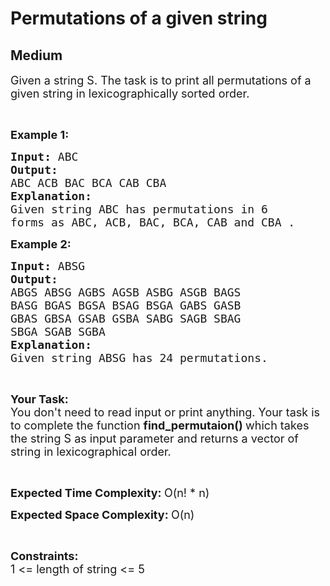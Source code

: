 # Permutations of a given string
## Medium 
<div class="problem-statement" style="user-select: auto;">
                <p style="user-select: auto;"></p><p style="user-select: auto;"><span style="font-size: 18px; user-select: auto;">Given a string S. The task is to print all permutations of a given string in lexicographically sorted order.</span></p>

<p style="user-select: auto;">&nbsp;</p>

<p style="user-select: auto;"><strong style="user-select: auto;"><span style="font-size: 18px; user-select: auto;">Example 1:</span></strong></p>

<pre style="user-select: auto;"><span style="font-size: 18px; user-select: auto;"><strong style="user-select: auto;">Input: </strong>ABC</span>
<strong style="user-select: auto;"><span style="font-size: 18px; user-select: auto;">Output:</span></strong>
<span style="font-size: 18px; user-select: auto;">ABC ACB BAC BCA CAB CBA</span>
<span style="font-size: 18px; user-select: auto;"><strong style="user-select: auto;">Explanation:</strong></span>
<span style="font-size: 18px; user-select: auto;">Given string ABC has permutations in 6 </span>
<span style="font-size: 18px; user-select: auto;">forms as ABC, ACB, BAC, BCA, CAB and CBA .</span>
</pre>

<p style="user-select: auto;"><strong style="user-select: auto;"><span style="font-size: 18px; user-select: auto;">Example 2:</span></strong></p>

<pre style="user-select: auto;"><span style="font-size: 18px; user-select: auto;"><strong style="user-select: auto;">Input: </strong>ABSG</span>
<strong style="user-select: auto;"><span style="font-size: 18px; user-select: auto;">Output:</span></strong>
<span style="font-size: 18px; user-select: auto;">ABGS ABSG AGBS AGSB ASBG ASGB BAGS 
BASG BGAS BGSA BSAG BSGA GABS GASB 
GBAS GBSA GSAB GSBA SABG SAGB SBAG 
SBGA SGAB SGBA
</span><span style="font-size: 18px; user-select: auto;"><strong style="user-select: auto;">Explanation:</strong></span>
<span style="font-size: 18px; user-select: auto;">Given string ABSG has 24 permutations.</span>
</pre>

<p style="user-select: auto;">&nbsp;</p>

<p style="user-select: auto;"><span style="font-size: 18px; user-select: auto;"><strong style="user-select: auto;">Your Task:&nbsp;&nbsp;</strong><br style="user-select: auto;">
You don't need to read input or print anything. Your task is to complete the function <strong style="user-select: auto;">find_permutaion()&nbsp;</strong>which takes the string S as input parameter and returns a vector of string in lexicographical order.</span></p>

<p style="user-select: auto;">&nbsp;</p>

<p style="user-select: auto;"><span style="font-size: 18px; user-select: auto;"><strong style="user-select: auto;">Expected Time Complexity:&nbsp;</strong>O(n! * n)</span></p>

<p style="user-select: auto;"><span style="font-size: 18px; user-select: auto;"><strong style="user-select: auto;">Expected Space&nbsp;Complexity:&nbsp;</strong>O(n)</span></p>

<p style="user-select: auto;">&nbsp;</p>

<p style="user-select: auto;"><span style="font-size: 18px; user-select: auto;"><strong style="user-select: auto;">Constraints:</strong><br style="user-select: auto;">
1 &lt;= length of string &lt;= 5</span><br style="user-select: auto;">
&nbsp;</p>

<p style="user-select: auto;">&nbsp;</p>
 <p style="user-select: auto;"></p>
            </div>